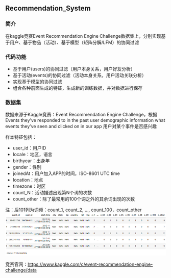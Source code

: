 ﻿## Recommendation_System 

### 简介   
在kaggle竞赛Event Recommendation Engine Challenge数据集上，分别实现基于用户、基于物品（活动）、基于模型（矩阵分解/LFM）的协同过滤  
  
### 代码功能  
- 基于用户(users)的协同过滤（用户本身关系，用户好友分析）  
- 基于活动(events)的协同过滤（活动本身关系，用户活动关联分析）  
- 实现基于模型的协同过滤  
- 组合各种前面生成的特征，生成新的训练数据，并对数据进行保存  
  
### 数据集   
数据来源于Kaggle竞赛：Event Recommendation Engine Challenge，根据Events they’ve responded to in the past user demographic information what events they’ve seen and clicked on in our app 用户对某个事件是否感兴趣      

样本特征包括： 
- user_id：用户ID       
- locale：地区，语言    
- birthyear：出身年    
- gender：性别    
- joinedAt：用户加入APP的时间，ISO-8601 UTC time    
- location：地点    
- timezone：时区       
- count_N：活动描述出现第N个词的次数     
- count_other：除了最常用的100个词之外的其余词出现的次数     

注：后101列为词频：count_1, count_2, ..., count_100，count_other   
![](dataset.png 'dataset _overview')       

竞赛官网：https://www.kaggle.com/c/event-recommendation-engine-challenge/data   
 
